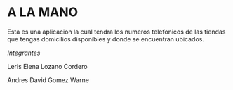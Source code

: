 # A LA MANO

Esta es una aplicacion la cual tendra los numeros telefonicos de las tiendas que tengas domicilios disponibles y donde se encuentran ubicados.

*Integrantes*

Leris Elena Lozano Cordero

Andres David Gomez Warne
